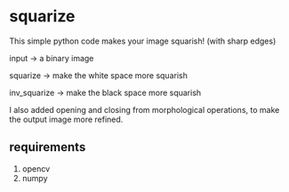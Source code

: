 # squarize
This simple python code makes your image squarish! (with sharp edges)

input -> a binary image

squarize -> make the white space more squarish

inv_squarize -> make the black space more squarish

I also added opening and closing from morphological operations, to make the output image
more refined.

## requirements
1. opencv
2. numpy

